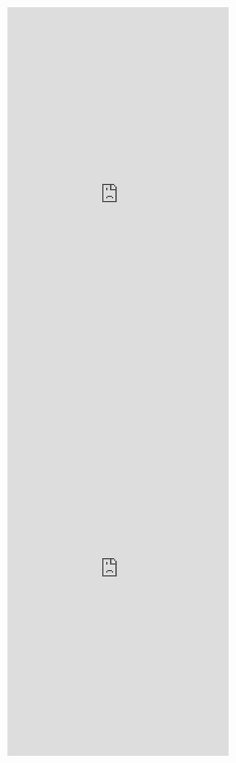<embed src="https://physics-notes.github.io/Web/Complex-analysis/Complex-analysis.pdf" width="100%" height="850px"/>

<embed src="https://physics-notes.github.io/Web/Complex-analysis/Summary.pdf" width="100%" height="850px"/>
